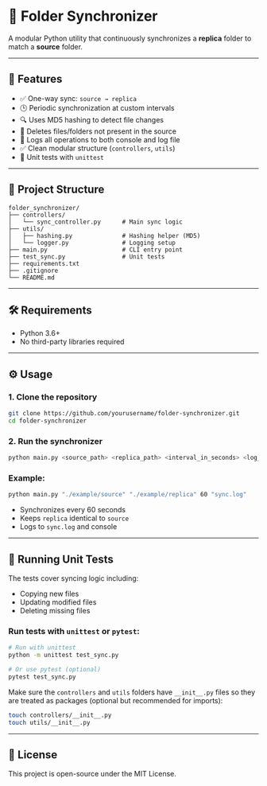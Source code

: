 # 📁 Folder Synchronizer

A modular Python utility that continuously synchronizes a **replica** folder to match a **source** folder.

---

## 🚀 Features

- ✅ One-way sync: `source → replica`
- 🕒 Periodic synchronization at custom intervals
- 🔍 Uses MD5 hashing to detect file changes
- 🧹 Deletes files/folders not present in the source
- 📜 Logs all operations to both console and log file
- ✅ Clean modular structure (`controllers`, `utils`)
- 🧪 Unit tests with `unittest`

---

## 🧱 Project Structure

```
folder_synchronizer/
├── controllers/
│   └── sync_controller.py      # Main sync logic
├── utils/
│   ├── hashing.py              # Hashing helper (MD5)
│   └── logger.py               # Logging setup
├── main.py                     # CLI entry point
├── test_sync.py                # Unit tests
├── requirements.txt
├── .gitignore
└── README.md
```

---

## 🛠 Requirements

- Python 3.6+
- No third-party libraries required

---

## ⚙️ Usage

### 1. Clone the repository

```bash
git clone https://github.com/yourusername/folder-synchronizer.git
cd folder-synchronizer
```

### 2. Run the synchronizer

```bash
python main.py <source_path> <replica_path> <interval_in_seconds> <log_file_path>
```

### Example:

```bash
python main.py "./example/source" "./example/replica" 60 "sync.log"
```

- Synchronizes every 60 seconds
- Keeps `replica` identical to `source`
- Logs to `sync.log` and console

---

## 🧪 Running Unit Tests

The tests cover syncing logic including:
- Copying new files
- Updating modified files
- Deleting missing files

### Run tests with `unittest` or `pytest`:

```bash
# Run with unittest
python -m unittest test_sync.py

# Or use pytest (optional)
pytest test_sync.py
```

Make sure the `controllers` and `utils` folders have `__init__.py` files so they are treated as packages (optional but recommended for imports):

```bash
touch controllers/__init__.py
touch utils/__init__.py
```

---

## 📝 License

This project is open-source under the MIT License.
